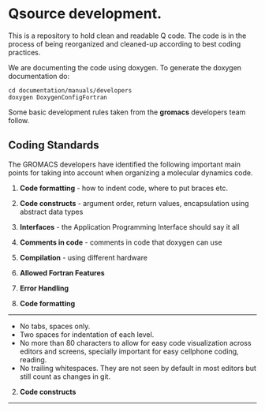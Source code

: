 Qsource development.
================================================================================

This is a repository to hold clean and readable Q code.
The code is in the process of being reorganized and cleaned-up
according to best coding practices.

We are documenting the code using doxygen. To generate the doxygen
documentation do:  

    cd documentation/manuals/developers
    doxygen DoxygenConfigFortran


Some basic development rules taken from the **gromacs** developers team follow.


Coding Standards
--------------------------------------------------------------------------------

The GROMACS developers have identified the following important main
points for taking into account when organizing a molecular dynamics
code.  

1. **Code formatting** - how to indent code, where to put braces etc.  
2. **Code constructs** - argument order, return values, encapsulation
   using abstract data types  
3. **Interfaces** - the Application Programming Interface should say it
   all  
4. **Comments in code** - comments in code that doxygen can use  
5. **Compilation** - using different hardware  
6. **Allowed Fortran Features**  
7. **Error Handling**  



1. **Code formatting**  
--------------------------------------------------------------------------------

* No tabs, spaces only.  
* Two spaces for indentation of each level.  
* No more than 80 characters to allow for easy code visualization
  across editors and screens, specially important for easy cellphone
  coding, reading.  
* No trailing whitespaces. They are not seen by default in most
  editors but still count as changes in git.  


2. **Code constructs**  
--------------------------------------------------------------------------------


